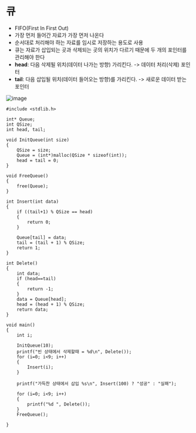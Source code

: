 # 큐
- FIFO(First In First Out)
- 가장 먼저 들어간 자료가 가장 먼저 나온다
- 순서대로 처리해야 하는 자료를 임시로 저장하는 용도로 사용
- 큐는 자료가 삽입되는 곳과 삭제되는 곳의 위치가 다르기 때문에 두 개의 포인터를 관리해야 한다
- **head**: 다음 삭제될 위치(데이터 나가는 방향) 가리킨다. -> 데이터 처리(삭제) 포인터
- **tail**: 다음 삽입될 위치(데이터 들어오는 방향)를 가리킨다. -> 새로운 데이터 받는 포인터

![image](https://user-images.githubusercontent.com/82345970/161669863-129c2ac7-2a4a-4fbb-98cb-dcc63acc64cb.png)

```#include <stdio.h>
#include <stdlib.h>

int* Queue;
int QSize;
int head, tail;

void InitQueue(int size)
{
	QSize = size;
	Queue = (int*)malloc(QSize * sizeof(int));
	head = tail = 0;
}

void FreeQueue()
{
	free(Queue);
}

int Insert(int data)
{
	if ((tail+1) % QSize == head)
	{
		return 0;
	}

	Queue[tail] = data;
	tail = (tail + 1) % QSize;
	return 1;
}

int Delete()
{
	int data;
	if (head==tail)
	{
		return -1;
	}
	data = Queue[head];
	head = (head + 1) % QSize;
	return data;
}

void main()
{
	int i;

	InitQueue(10);
	printf("빈 상태에서 삭제할때 = %d\n", Delete());
	for (i=0; i<9; i++)
	{
		Insert(i);
	}

	printf("가득찬 상태에서 삽입 %s\n", Insert(100) ? "성공" : "실패");

	for (i=0; i<9; i++)
	{
		printf("%d ", Delete());
	}
	FreeQueue();

}
```

